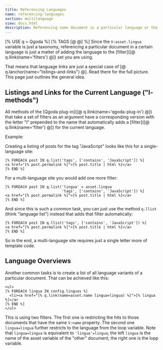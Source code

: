 ```yaml
---
title: Referencing Languages
name: referencing-languages
section: multilanguage
view: docs.html
description: Referencing some document in a particular language or the current document in another language is very easily achieved with Qgoda.
---
```

[% USE q = Qgoda %]
[% TAGS [@ @] %]
Since the `V:asset.lingua` variable is just a taxonomy, referencing a particular document in a certain language is just a matter of adding the language to the [filter]([@ q.llink(name='filters') @]) set you are using.

That means that language links are just a special case of [@ q.lanchor(name="listings-and-links") @]. Read there for the full picture. This page just outlines the general idea.

## Listings and Links for the Current Language ("l-methods")

All methods of the [Qgoda plug-in]([@ q.llink(name='qgoda-plug-in') @]) that take a set of filters as an argument have a corresponding version with the letter "l" prepended to the name that automatically adds a [filter]([@ q.llink(name='filter') @]) for the current language.

Example:

Creating a listing of posts for the tag "JavaScript" looks like this for a single-language site:

<!--QGODA-NO-XGETTEXT-->
```tt2;line-numbers
[% FOREACH post IN q.list('tags', ['contains', 'JavaScript']) %]
<a href="[% post.permalink %]">[% post.title | html %]</a>
[% END %]
```
<!--/QGODA-NO-XGETTEXT-->

For a multi-language site you would add one more filter:

<!--QGODA-NO-XGETTEXT-->
```tt2;line-numbers
[% FOREACH post IN q.list('lingua' = asset.lingua
                          'tags', ['contains', 'JavaScript']) %]
<a href="[% post.permalink %]">[% post.title | html %]</a>
[% END %]
```
<!--/QGODA-NO-XGETTEXT-->

And since this is such a common task, you can just use the method `q.llist` (think "language list") instead that adds that filter automatically:

<!--QGODA-NO-XGETTEXT-->
```tt2;line-numbers
[% FOREACH post IN q.llist('tags', ['contains', 'JavaScript']) %]
<a href="[% post.permalink %]">[% post.title | html %]</a>
[% END %]
```
<!--/QGODA-NO-XGETTEXT-->

So in the end, a multi-language site requires just a single letter more of template code.

## Language Overviews

Another common tasks is to create a list of all language variants of a particular document. That can be achieved like this:

<!--QGODA-NO-XGETTEXT-->
```tt2;line-numbers
<ul>
[% FOREACH lingua IN config.linguas %]
  <li><a href="[% q.link(name=asset.name lingua=lingua) %]">[% lingua %]</a>
[% END %]
</ul>
```
<!--/QGODA-NO-XGETTEXT-->

This is using two filters. The first one is restricting the hits to those documents that have the same `V:name` property. The second one `lingua=lingua` further restricts to the language from the loop variable. Note that `lingua=lingua` is equivalent to `'lingua'=lingua`; the left `lingua` is the name of the asset variable of the "other" document, the right one is the lopp variable.

